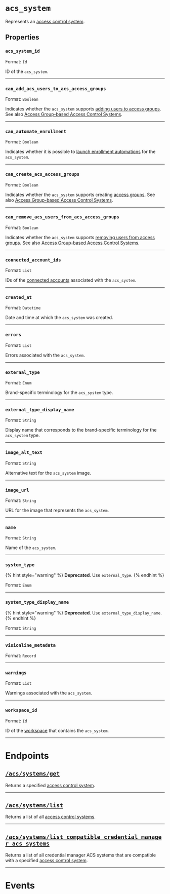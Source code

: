 # `acs_system`

Represents an [access control system](../../../capability-guides/access-systems.md).

## Properties

### `acs_system_id`

Format: `Id`

ID of the `acs_system`.

---

### `can_add_acs_users_to_acs_access_groups`

Format: `Boolean`

Indicates whether the `acs_system` supports [adding users to access groups](../../../capability-guides/access-systems/assigning-users-to-access-groups#add-an-acs-user-to-an-access-group.md). See also [Access Group-based Access Control Systems](../../../capability-guides/access-systems/understanding-access-control-system-differences#access-group-based-access-control-systems.md).

---

### `can_automate_enrollment`

Format: `Boolean`

Indicates whether it is possible to [launch enrollment automations](../../../capability-guides/mobile-access-in-development/issuing-mobile-credentials-from-an-access-control-system#prepare-the-phones-for-a-user-identity-to-start-receiving-mobile-credentials-using-an-enrollment-aut.md) for the `acs_system`.

---

### `can_create_acs_access_groups`

Format: `Boolean`

Indicates whether the `acs_system` supports creating [access groups](../../../capability-guides/access-systems/assigning-users-to-access-groups.md). See also [Access Group-based Access Control Systems](../../../capability-guides/access-systems/understanding-access-control-system-differences#access-group-based-access-control-systems.md).

---

### `can_remove_acs_users_from_acs_access_groups`

Format: `Boolean`

Indicates whether the `acs_system` supports [removing users from access groups](../../../capability-guides/access-systems/assigning-users-to-access-groups#remove-an-acs-user-from-an-access-group.md). See also [Access Group-based Access Control Systems](../../../capability-guides/access-systems/understanding-access-control-system-differences#access-group-based-access-control-systems.md).

---

### `connected_account_ids`

Format: `List`

IDs of the [connected accounts](../../../core-concepts/connected-accounts.md) associated with the `acs_system`.

---

### `created_at`

Format: `Datetime`

Date and time at which the `acs_system` was created.

---

### `errors`

Format: `List`

Errors associated with the `acs_system`.

---

### `external_type`

Format: `Enum`

Brand-specific terminology for the `acs_system` type.

---

### `external_type_display_name`

Format: `String`

Display name that corresponds to the brand-specific terminology for the `acs_system` type.

---

### `image_alt_text`

Format: `String`

Alternative text for the `acs_system` image.

---

### `image_url`

Format: `String`

URL for the image that represents the `acs_system`.

---

### `name`

Format: `String`

Name of the `acs_system`.

---

### `system_type`

{% hint style="warning" %}
**Deprecated**. Use `external_type`.
{% endhint %}

Format: `Enum`

---

### `system_type_display_name`

{% hint style="warning" %}
**Deprecated**. Use `external_type_display_name`.
{% endhint %}

Format: `String`

---

### `visionline_metadata`

Format: `Record`

---

### `warnings`

Format: `List`

Warnings associated with the `acs_system`.

---

### `workspace_id`

Format: `Id`

ID of the [workspace](../../../core-concepts/workspaces.md) that contains the `acs_system`.

---

# Endpoints

## [`/acs/systems/get`](.//acs/systems/get.md)

Returns a specified [access control system](../../../capability-guides/access-systems.md).

---

## [`/acs/systems/list`](.//acs/systems/list.md)

Returns a list of all [access control systems](../../../capability-guides/access-systems.md).

---

## [`/acs/systems/list_compatible_credential_manager_acs_systems`](.//acs/systems/list_compatible_credential_manager_acs_systems.md)

Returns a list of all credential manager ACS systems that are compatible with a specified 
[access control system](../../../capability-guides/access-systems.md).

---

# Events